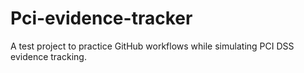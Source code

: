 # Pci-evidence-tracker
A test project to practice GitHub workflows while simulating PCI DSS evidence tracking.
